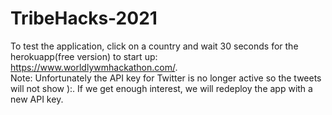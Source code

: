 # TribeHacks-2021
 To test the application, click on a country and wait 30 seconds for the herokuapp(free version) to start up: https://www.worldlywmhackathon.com/. 
 <br />
 Note: Unfortunately the API key for Twitter is no longer active so the tweets will not show ):. If we get enough interest, we will redeploy the app with a new API key.
